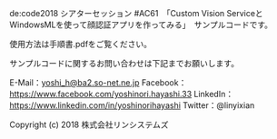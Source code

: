 de:code2018 シアターセッション #AC61　「Custom Vision ServiceとWindowsMLを使って顔認証アプリを作ってみる」　サンプルコードです。

使用方法は手順書.pdfをご覧ください。

サンプルコードに関するお問い合わせは下記までお願いします。

E-Mail：yoshi_h@ba2.so-net.ne.jp
Facebook：https://www.facebook.com/yoshinori.hayashi.33
LinkedIn：https://www.linkedin.com/in/yoshinorihayashi
Twitter：@linyixian


Copyright (c) 2018 株式会社リンシステムズ
